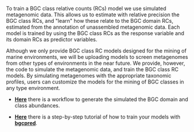 To train a BGC class relative counts (RCs) model we use simulated metagenomic data. This allows us to estimate with relative precision the BGC class RCs, and "learn" how these relate to the BGC domain RCs, estimated from the annotation of unassembled metagenomic data. Each model is trained by using the BGC class RCs as the response variable and its domain RCs as predictor variables.

Although we only provide BGC class RC models designed for the mining of marine environments, we will be uploading models to screen metagenomes from other types of environments in the near future. We provide, however, the code to simulate the metagenomic data, and train the BGC class RC models. By simulating metagenomes with the appropriate taxonomic profiles, users can customize the models for the mining of BGC classes in any type environment.

* [**Here**](https://github.com/pereiramemo/ufBGCtoolbox/wiki/Data-simulation) there is a workflow to generate the simulated the BGC domain and class abundances.

* [**Here**](https://rawgit.com/pereiramemo/ufBGCtoolbox/master/machine_leaRning/bgcpred_workflow.html) there is a step-by-step tutorial of how to train your models with [**bgcpred**](https://github.com/pereiramemo/bgcpred).


